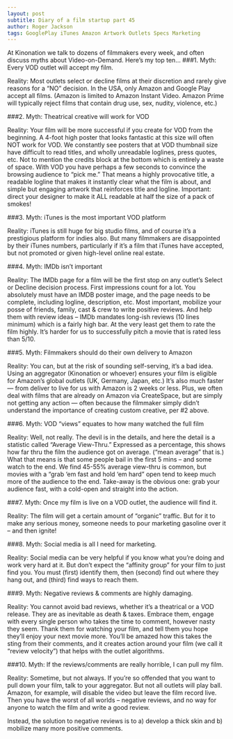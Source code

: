 ```yaml
---
layout: post
subtitle: Diary of a film startup part 45
author: Roger Jackson
tags: GooglePlay iTunes Amazon Artwork Outlets Specs Marketing
---
```


At Kinonation we talk to dozens of filmmakers every week, and often discuss myths about Video-on-Demand. Here’s my top ten…
###1. Myth: Every VOD outlet will accept my film.

Reality: Most outlets select or decline films at their discretion and rarely give reasons for a “NO” decision. In the USA, only Amazon and Google Play accept all films. (Amazon is limited to Amazon Instant Video. Amazon Prime will typically reject films that contain drug use, sex, nudity, violence, etc.)

###2. Myth: Theatrical creative will work for VOD

Reality: Your film will be more successful if you create for VOD from the beginning. A 4-foot high poster that looks fantastic at this size will often NOT work for VOD. We constantly see posters that at VOD thumbnail size have difficult to read titles, and wholly unreadable loglines, press quotes, etc. Not to mention the credits block at the bottom which is entirely a waste of space. With VOD you have perhaps a few seconds to convince the browsing audience to “pick me.” That means a highly provocative title, a readable logline that makes it instantly clear what the film is about, and simple but engaging artwork that reinforces title and logline. Important: direct your designer to make it ALL readable at half the size of a pack of smokes!

###3. Myth: iTunes is the most important VOD platform

Reality: iTunes is still huge for big studio films, and of course it’s a prestigious platform for indies also. But many filmmakers are disappointed by their iTunes numbers, particularly if it’s a film that iTunes have accepted, but not promoted or given high-level online real estate.

###4. Myth: IMDb isn’t important

Reality: The IMDb page for a film will be the first stop on any outlet’s Select or Decline decision process. First impressions count for a lot. You absolutely must have an IMDB poster image, and the page needs to be complete, including logline, description, etc. Most important, mobilize your posse of friends, family, cast & crew to write positive reviews. And help them with review ideas – IMDb mandates long-ish reviews (10 lines minimum) which is a fairly high bar. At the very least get them to rate the film highly. It’s harder for us to successfully pitch a movie that is rated less than 5/10.

###5. Myth: Filmmakers should do their own delivery to Amazon

Reality: You can, but at the risk of sounding self-serving, it’s a bad idea. Using an aggregator (Kinonation or whoever) ensures your film is eligible for Amazon’s global outlets (UK, Germany, Japan, etc.) It’s also much faster — from deliver to live for us with Amazon is 2 weeks or less. Plus, we often deal with films that are already on Amazon via CreateSpace, but are simply not getting any action — often because the filmmaker simply didn’t understand the importance of creating custom creative, per #2 above.

###6. Myth: VOD “views” equates to how many watched the full film

Reality: Well, not really. The devil is in the details, and here the detail is a statistic called “Average View-Thru.” Expressed as a percentage, this shows how far thru the film the audience got on average. (“mean average” that is.) What that means is that some people bail in the first 5 mins – and some watch to the end. We find 45-55% average view-thru is common, but movies with a “grab ‘em fast and hold ‘em hard” open tend to keep much more of the audience to the end. Take-away is the obvious one: grab your audience fast, with a cold-open and straight into the action.

###7. Myth: Once my film is live on a VOD outlet, the audience will find it.

Reality: The film will get a certain amount of “organic” traffic. But for it to make any serious money, someone needs to pour marketing gasoline over it – and then ignite!

###8. Myth: Social media is all I need for marketing.

Reality: Social media can be very helpful if you know what you’re doing and work very hard at it. But don’t expect the “affinity group” for your film to just find you. You must (first) identify them, then (second) find out where they hang out, and (third) find ways to reach them.

###9. Myth: Negative reviews & comments are highly damaging.

Reality: You cannot avoid bad reviews, whether it’s a theatrical or a VOD release. They are as inevitable as death & taxes. Embrace them, engage with every single person who takes the time to comment, however nasty they seem. Thank them for watching your film, and tell them you hope they’ll enjoy your next movie more. You’ll be amazed how this takes the sting from their comments, and it creates action around your film (we call it “review velocity”) that helps with the outlet algorithms.

###10. Myth: If the reviews/comments are really horrible, I can pull my film.

Reality: Sometime, but not always. If you’re so offended that you want to pull down your film, talk to your aggregator. But not all outlets will play ball. Amazon, for example, will disable the video but leave the film record live. Then you have the worst of all worlds – negative reviews, and no way for anyone to watch the film and write a good review.

Instead, the solution to negative reviews is to a) develop a thick skin and b) mobilize many more positive comments.
